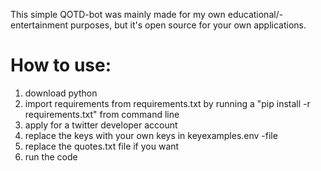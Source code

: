 This simple QOTD-bot was mainly made for my own educational/-entertainment purposes, but it's open source for your own applications.

# How to use:
  1. download python
  2. import requirements from requirements.txt by running a "pip install -r requirements.txt" from command line
  3. apply for a twitter developer account
  4. replace the keys with your own keys in keyexamples.env -file
  5. replace the quotes.txt file if you want
  6. run the code

